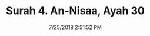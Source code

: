 ---
title       : "Surah 4. An-Nisaa, Ayah 30"
date        : 7/25/2018 2:51:52 PM
draft       : false
type        : "quran"
layout      : "compare"
BookCode    : "CMP"
SurahNumber : "4"
AyahNumber  : "30"
TotalAyah   : "176"
---